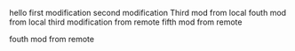 hello
first modification
second modification
Third mod from local
fouth mod from local
third modification from remote
fifth mod from remote


fouth mod from remote
